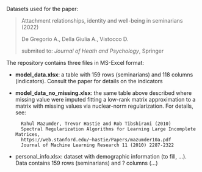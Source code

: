 Datasets used for the paper: 

> Attachment relationships, identity and well-being in seminarians (2022)
> 
> De Gregorio A., Della Giulia A., Vistocco D.
> 
> submited to: _Journal of Heath and Psychology_, Springer
> 

The repository contains three files in MS-Excel format:

- **model_data.xlsx**: a table with 159 rows (seminarians) and 118 columns (indicators). Consult the paper for details on the indicators

- **model_data_no_missing.xlsx**: the same table above described where missing value were imputed fitting a low-rank matrix approximation to a matrix with missing values via nuclear-norm regularization. For details, see:

        Rahul Mazumder, Trevor Hastie and Rob Tibshirani (2010)
        Spectral Regularization Algorithms for Learning Large Incomplete Matrices,
        https://web.stanford.edu/~hastie/Papers/mazumder10a.pdf
        Journal of Machine Learning Research 11 (2010) 2287-2322
    
- personal_info.xlsx: dataset with demographic information (to fill, ...). Data contains 159 rows (seminarians) and ? columns (...)
